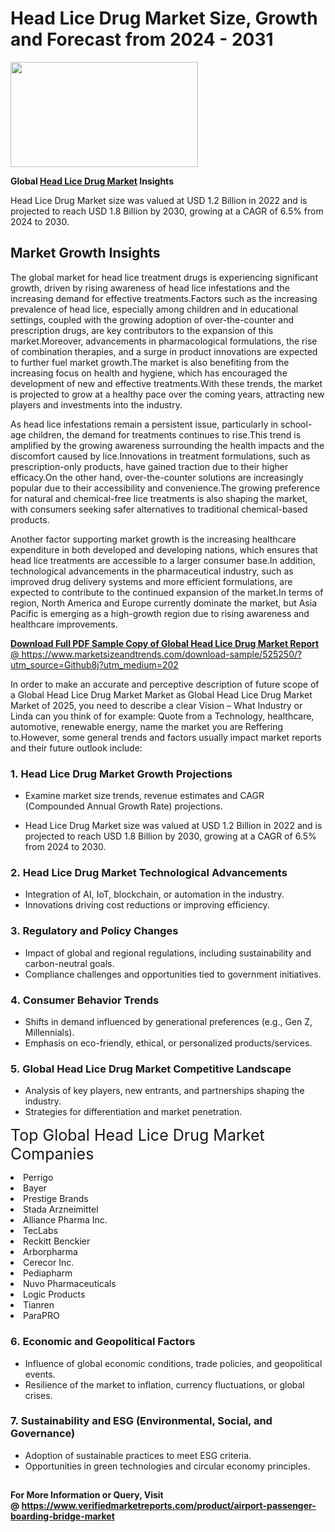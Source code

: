 <H1>Head Lice Drug Market Size, Growth and Forecast from 2024 - 2031</H1><img class="aligncenter size-medium wp-image-584254" src="https://thirdeyenews.in/wp-content/uploads/2024/09/Global-Market-Research-300x168.jpeg" alt="" width="300" height="168" /><p><strong>Global&nbsp;<a href="https://www.marketsizeandtrends.com/download-sample/525250/?utm_source=Github8j?utm_medium=202">Head Lice Drug Market</a> Insights</strong></p><p>Head Lice Drug Market size was valued at USD 1.2 Billion in 2022 and is projected to reach USD 1.8 Billion by 2030, growing at a CAGR of 6.5% from 2024 to 2030.</p><p><h2>Market Growth Insights</h2> <p>The global market for head lice treatment drugs is experiencing significant growth, driven by rising awareness of head lice infestations and the increasing demand for effective treatments.Factors such as the increasing prevalence of head lice, especially among children and in educational settings, coupled with the growing adoption of over-the-counter and prescription drugs, are key contributors to the expansion of this market.Moreover, advancements in pharmacological formulations, the rise of combination therapies, and a surge in product innovations are expected to further fuel market growth.The market is also benefiting from the increasing focus on health and hygiene, which has encouraged the development of new and effective treatments.With these trends, the market is projected to grow at a healthy pace over the coming years, attracting new players and investments into the industry.</p> <p><a href="#"></a></p> <p>As head lice infestations remain a persistent issue, particularly in school-age children, the demand for treatments continues to rise.This trend is amplified by the growing awareness surrounding the health impacts and the discomfort caused by lice.Innovations in treatment formulations, such as prescription-only products, have gained traction due to their higher efficacy.On the other hand, over-the-counter solutions are increasingly popular due to their accessibility and convenience.The growing preference for natural and chemical-free lice treatments is also shaping the market, with consumers seeking safer alternatives to traditional chemical-based products.</p> <p>Another factor supporting market growth is the increasing healthcare expenditure in both developed and developing nations, which ensures that head lice treatments are accessible to a larger consumer base.In addition, technological advancements in the pharmaceutical industry, such as improved drug delivery systems and more efficient formulations, are expected to contribute to the continued expansion of the market.In terms of region, North America and Europe currently dominate the market, but Asia Pacific is emerging as a high-growth region due to rising awareness and healthcare improvements.</p> <p><a href="#"></p><p><span class=""><strong>Download Full PDF Sample Copy of Global Head Lice Drug Market Report</strong> @ <a href="https://www.marketsizeandtrends.com/download-sample/525250/?utm_source=Github8j?utm_medium=202" target="_blank">https://www.marketsizeandtrends.com/download-sample/525250/?utm_source=Github8j?utm_medium=202</a></span></p><p>In order to make an accurate and perceptive description of future scope of a Global&nbsp;Head Lice Drug Market Market as Global&nbsp;Head Lice Drug Market Market of 2025, you need to describe a clear Vision &ndash; What Industry or Linda can you think of for example: Quote from a Technology, healthcare, automotive, renewable energy, name the market you are Reffering to.However, some general trends and factors usually impact market reports and their future outlook include:</p><h3>1.&nbsp;<strong>Head Lice Drug Market Growth Projections</strong></h3><ul><li>Examine market size trends, revenue estimates and CAGR (Compounded Annual Growth Rate) projections.</li><li><p>Head Lice Drug Market size was valued at USD 1.2 Billion in 2022 and is projected to reach USD 1.8 Billion by 2030, growing at a CAGR of 6.5% from 2024 to 2030.</p></li></ul><h3>2.&nbsp;<strong>Head Lice Drug Market Technological Advancements</strong></h3><ul><li>Integration of AI, IoT, blockchain, or automation in the industry.</li><li>Innovations driving cost reductions or improving efficiency.</li></ul><h3>3.&nbsp;<strong>Regulatory and Policy Changes</strong></h3><ul><li>Impact of global and regional regulations, including sustainability and carbon-neutral goals.</li><li>Compliance challenges and opportunities tied to government initiatives.</li></ul><h3>4.&nbsp;<strong>Consumer Behavior Trends</strong></h3><ul><li>Shifts in demand influenced by generational preferences (e.g., Gen Z, Millennials).</li><li>Emphasis on eco-friendly, ethical, or personalized products/services.</li></ul><h3>5.&nbsp;<strong>Global Head Lice Drug Market Competitive Landscape</strong></h3><ul><li>Analysis of key players, new entrants, and partnerships shaping the industry.</li><li>Strategies for differentiation and market penetration.</li></ul><p data-pm-slice="1 1 []"><span style="color: inherit; font-family: inherit; font-size: 25px;">Top Global Head Lice Drug Market Companies</span></p><div class="" data-test-id=""><p><li>Perrigo</li><li> Bayer</li><li> Prestige Brands</li><li> Stada Arzneimittel</li><li> Alliance Pharma Inc.</li><li> TecLabs</li><li> Reckitt Benckier</li><li> Arborpharma</li><li> Cerecor Inc.</li><li> Pediapharm</li><li> Nuvo Pharmaceuticals</li><li> Logic Products</li><li> Tianren</li><li> ParaPRO</li></p></div><h3>6.&nbsp;<strong>Economic and Geopolitical Factors</strong></h3><ul><li>Influence of global economic conditions, trade policies, and geopolitical events.</li><li>Resilience of the market to inflation, currency fluctuations, or global crises.</li></ul><h3>7.&nbsp;<strong>Sustainability and ESG (Environmental, Social, and Governance)</strong></h3><ul><li>Adoption of sustainable practices to meet ESG criteria.</li><li>Opportunities in green technologies and circular economy principles.</li></ul><h2><strong style="font-size: 14px;">For More Information or Query, Visit @&nbsp;</strong><a style="background-color: #ffffff; font-size: 14px;" href="https://www.marketsizeandtrends.com/report/head-lice-drug-market/" target="_blank">https://www.verifiedmarketreports.com/product/airport-passenger-boarding-bridge-market</a></h2>